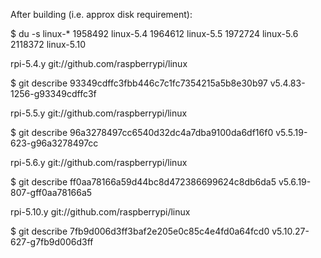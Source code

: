 

After building (i.e. approx disk requirement):

$ du -s linux-*
1958492	linux-5.4
1964612	linux-5.5
1972724	linux-5.6
2118372	linux-5.10

rpi-5.4.y git://github.com/raspberrypi/linux

$ git describe 93349cdffc3fbb446c7c1fc7354215a5b8e30b97
v5.4.83-1256-g93349cdffc3f

rpi-5.5.y git://github.com/raspberrypi/linux

$ git describe 96a3278497cc6540d32dc4a7dba9100da6df16f0
v5.5.19-623-g96a3278497cc

rpi-5.6.y git://github.com/raspberrypi/linux

$ git describe ff0aa78166a59d44bc8d472386699624c8db6da5
v5.6.19-807-gff0aa78166a5

rpi-5.10.y git://github.com/raspberrypi/linux

$ git describe 7fb9d006d3ff3baf2e205e0c85c4e4fd0a64fcd0
v5.10.27-627-g7fb9d006d3ff
